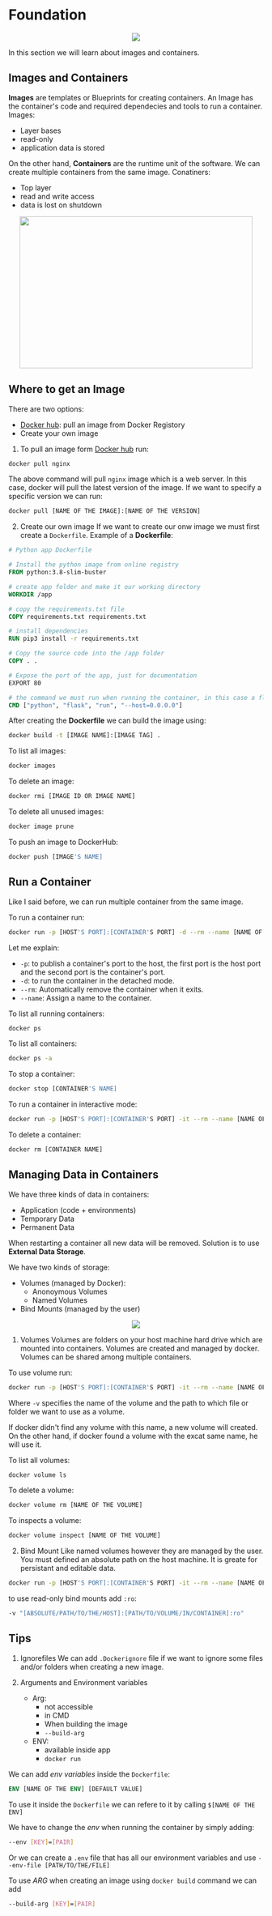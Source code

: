 # Foundation

<p align="center">
  <img align="center" src="../images/Using-Docker-Containersposting.png">
</p>

In this section we will learn about images and containers.

## Images and Containers

**Images** are templates or Blueprints for creating containers. An Image has the container's code and required dependecies and tools to run a container. 
Images:
- Layer bases
- read-only
- application data is stored

On the other hand, **Containers** are the runtime unit of the software. We can create multiple containers from the same image.
Conatiners:
- Top layer
- read and write access
- data is lost on shutdown

<p align="center">
  <img align="center"  width="460" height="300" src="../images/1_rCo_Q1-f7V5zYoKAQed_Mw.png">
</p>

## Where to get an Image

There are two options:
- [Docker hub](https://hub.docker.com/): pull an image from Docker Registory
- Create your own image

1. To pull an image form [Docker hub](https://hub.docker.com/) run:
```bash
docker pull nginx
```

The above command will pull ```nginx``` image which is a web server. In this case, docker will pull the latest version of the image. If we want to specify a specific version we can run:
```bash
docker pull [NAME OF THE IMAGE]:[NAME OF THE VERSION]
```
2. Create our own image
If we want to create our onw image we must first create a ```Dockerfile```. Example of a **Dockerfile**: 

```Dockerfile
# Python app Dockerfile

# Install the python image from online registry
FROM python:3.8-slim-buster

# create app folder and make it our working directory
WORKDIR /app

# copy the requirements.txt file 
COPY requirements.txt requirements.txt

# install dependencies
RUN pip3 install -r requirements.txt

# Copy the source code into the /app folder
COPY . .

# Expose the port of the app, just for documentation
EXPORT 80

# the command we must run when running the container, in this case a flask app
CMD ["python", "flask", "run", "--host=0.0.0.0"]
```

After creating the **Dockerfile** we can build the image using:
```bash
docker build -t [IMAGE NAME]:[IMAGE TAG] .
```

To list all images:
```bash
docker images
```
To delete an image:
```bash
docker rmi [IMAGE ID OR IMAGE NAME]
```
To delete all unused images:
```bash
docker image prune
```
To push an image to DockerHub:
```bash
docker push [IMAGE'S NAME]
```

## Run a Container

Like I said before, we can run multiple container from the same image.

To run a container run:
```bash
docker run -p [HOST'S PORT]:[CONTAINER'S PORT] -d --rm --name [NAME OF THE CONTAINER] [NAME OF THE IMAGE]
```
Let me explain:
- ```-p```: to publish a container's port to the host, the first port is the host port and the second port is the container's port.
- ```-d```: to run the container in the detached mode.
- ```--rm```: Automatically remove the container when it exits.
- ```--name```: Assign a name to the container.

To list all running containers:
```bash
docker ps
```

To list all containers:
```bash
docker ps -a
```

To stop a container:
```bash
docker stop [CONTAINER'S NAME]
```

To run a container in interactive mode:
```bash
docker run -p [HOST'S PORT]:[CONTAINER'S PORT] -it --rm --name [NAME OF THE CONTAINER] [NAME OF THE IMAGE]
```
To delete a container:
```bash
docker rm [CONTAINER NAME]
```

## Managing Data in Containers


We have three kinds of data in containers:
- Application (code + environments)
- Temporary Data
- Permanent Data

When restarting a container all new data will be removed. Solution is to use **External Data Storage**.

We have two kinds of storage:
- Volumes (managed by Docker):
  - Anonoymous Volumes
  - Named Volumes
- Bind Mounts (managed by the user)


<p align="center">
  <img align="center" src="../images/types-of-mounts.png">
</p>

1. Volumes
Volumes are folders on your host machine hard drive which are mounted into containers. Volumes are created and managed by docker. Volumes can be shared among multiple containers. 

To use volume run:
```bash
docker run -p [HOST'S PORT]:[CONTAINER'S PORT] -it --rm --name [NAME OF THE CONTAINER] -v [NAME OF THE VOLUME]:[PATH/TO/VOLUME/IN/CONTAINER] [NAME OF THE IMAGE]
```
Where `-v` specifies the name of the volume and the path to which file or folder we want to use as a volume.

If docker didn't find any volume with this name, a new volume will created. On the other hand, if docker found a volume with the excat same name, he will use it.

To list all volumes:
```bash
docker volume ls
```
To delete a volume:
```bash
docker volume rm [NAME OF THE VOLUME]
```
To inspects a volume:
```bash
docker volume inspect [NAME OF THE VOLUME]
```

2. Bind Mount
Like named volumes however they are managed by the user. You must defined an  absolute path on the host machine. It is greate for persistant and editable data.
```bash
docker run -p [HOST'S PORT]:[CONTAINER'S PORT] -it --rm --name [NAME OF THE CONTAINER] -v "[ABSOLUTE/PATH/TO/THE/HOST]:[PATH/TO/VOLUME/IN/CONTAINER]" [NAME OF THE IMAGE]
```

to use read-only bind mounts add `:ro`:
```bash
-v "[ABSOLUTE/PATH/TO/THE/HOST]:[PATH/TO/VOLUME/IN/CONTAINER]:ro"
```

## Tips

1. Ignorefiles
We can add `.Dockerignore` file if we want to ignore some files and/or folders when creating a new image.

2. Arguments and Environment variables
   - Arg: 
     - not accessible 
     - in CMD
     - When building the image
     - `--build-arg`
   - ENV:
     - available inside app
     - `docker run`
     
  We can add *env variables* inside the `Dockerfile`:
  ```Dockerfile
  ENV [NAME OF THE ENV] [DEFAULT VALUE]
  ``` 
  To use it inside the `Dockerfile` we can refere to it by calling `$[NAME OF THE ENV]`
  
  We have to change the *env* when running the container by simply adding: 
  ```bash
  --env [KEY]=[PAIR]
  ```
  Or we can create a `.env` file that has all our environment variables and use `--env-file [PATH/TO/THE/FILE]`


  To use *ARG* when creating an image using `docker build` command we can add
  ```bash
  --build-arg [KEY]=[PAIR]
  ```

